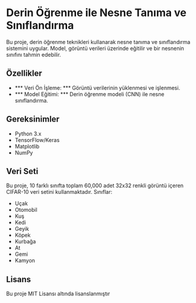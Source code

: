 # Derin Öğrenme ile Nesne Tanıma ve Sınıflandırma

Bu proje, derin öğrenme teknikleri kullanarak nesne tanıma ve sınıflandırma sistemini uygular. Model, görüntü verileri üzerinde eğitilir ve bir nesnenin sınıfını tahmin edebilir.

## Özellikler
- *** Veri Ön İşleme: *** Görüntü verilerinin yüklenmesi ve işlenmesi.
- *** Model Eğitimi: ***  Derin öğrenme modeli (CNN) ile nesne sınıflandırma.

## Gereksinimler

- Python 3.x
- TensorFlow/Keras
- Matplotlib
- NumPy

## Veri Seti
Bu proje, 10 farklı sınıfta toplam 60,000 adet 32x32 renkli görüntü içeren CIFAR-10 veri setini kullanmaktadır. Sınıflar:

- Uçak
- Otomobil
- Kuş
- Kedi
- Geyik
- Köpek
- Kurbağa
- At
- Gemi
- Kamyon

## Lisans
Bu proje MIT Lisansı altında lisanslanmıştır 
